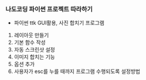### 나도코딩 파이썬 프로젝트 따라하기
- 파이썬 ttk GUI활용, 사진 합치기 프로그램

1) 레이아웃 만들기
2) 기본 함수 작성
3) 자동 스크린샷 설정
4) 이미지 합치는 기능
5) 옵션 추가
6) 사용자가 esc를 누를 때까지 프로그램 수행되도록 설정방법
